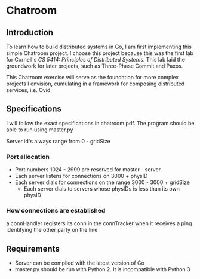 # Chatroom

## Introduction 

To learn how to build distributed systems in Go, I am first implementing
this simple Chatroom project. I choose this project because this was the 
first lab for Cornell's *CS 5414: Principles of Distributed Systems*. 
This lab laid the groundwork for later projects, such as Three-Phase 
Commit and Paxos.

This Chatroom exercise will serve as the foundation for more complex
projects I envision, cumulating in a framework for composing distributed
services, i.e. Ovid.

## Specifications

I will follow the exact specifications in chatroom.pdf. The program should be 
able to run using master.py

Server id's always range from 0 - gridSize

### Port allocation

- Port numbers 1024 - 2999 are reserved for master - server
- Each server listens for connections on 3000 + physID
- Each server dials for connections on the range 3000 - 3000 + gridSize
  - Each server dials to servers whose physIDs is less than its own physID

### How connections are established

a connHandler registers its conn in the connTracker when it receives a ping
identifying the other party on the line

## Requirements

- Server can be compiled with the latest version of Go
- master.py should be run with Python 2. It is incompatible with Python 3
